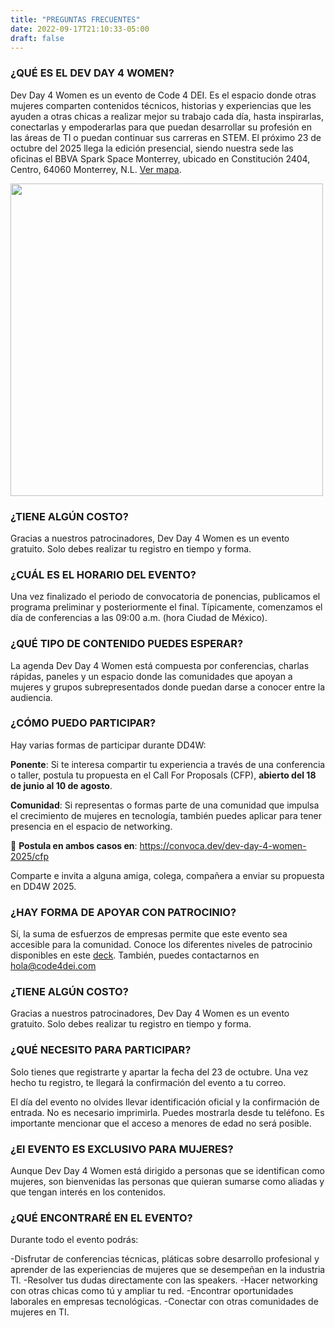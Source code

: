 ```yaml
---
title: "PREGUNTAS FRECUENTES"
date: 2022-09-17T21:10:33-05:00
draft: false
---
```


### ¿QUÉ ES EL DEV DAY 4 WOMEN?

Dev Day 4 Women es un evento de Code 4 DEI. Es el espacio donde otras mujeres comparten contenidos técnicos, historias y experiencias que les ayuden a otras chicas a realizar mejor su trabajo cada día, hasta inspirarlas, conectarlas y empoderarlas para que puedan desarrollar su profesión en las áreas de TI o puedan continuar sus carreras en STEM. El próximo 23 de octubre del 2025 llega la edición presencial, siendo nuestra sede las oficinas el BBVA Spark Space Monterrey, ubicado en Constitución 2404, Centro, 64060 Monterrey, N.L. [Ver mapa](https://maps.app.goo.gl/WjVNohx4TiRkn12G8).

<a href="https://maps.app.goo.gl/WjVNohx4TiRkn12G8" target="_blank">
<img src="/images/blog/BBVAMTY.png" width="500" class="img-fluid mx-auto d-block">
</a>

<br>

### ¿TIENE ALGÚN COSTO?

Gracias a nuestros patrocinadores, Dev Day 4 Women es un evento gratuito. Solo debes realizar tu registro en tiempo y forma.

### ¿CUÁL ES EL HORARIO DEL EVENTO?

Una vez finalizado el periodo de convocatoria de ponencias, publicamos el programa preliminar y posteriormente el final. Típicamente, comenzamos el día de conferencias a las 09:00 a.m. (hora Ciudad de México).

### ¿QUÉ TIPO DE CONTENIDO PUEDES ESPERAR?

La agenda Dev Day 4 Women está compuesta por conferencias, charlas rápidas, paneles y un espacio donde las comunidades que apoyan a mujeres y grupos subrepresentados donde puedan darse a conocer entre la audiencia.

### ¿CÓMO PUEDO PARTICIPAR?

Hay varias formas de participar durante DD4W:

**Ponente**: Si te interesa compartir tu experiencia a través de una conferencia o taller, postula tu propuesta en el Call For Proposals (CFP), **abierto del 18 de junio al 10 de agosto**. 

**Comunidad**: Si representas o formas parte de una comunidad que impulsa el crecimiento de mujeres en tecnología, también puedes aplicar para tener presencia en el espacio de networking.

📌 **Postula en ambos casos en**: https://convoca.dev/dev-day-4-women-2025/cfp

Comparte e invita a alguna amiga, colega, compañera a enviar su propuesta en DD4W 2025.

### ¿HAY FORMA DE APOYAR CON PATROCINIO?

Sí, la suma de esfuerzos de empresas permite que este evento sea accesible para la comunidad. Conoce los diferentes niveles de patrocinio disponibles en este [deck](files/DevDay4Women-Monterrey_Prospectus-2025_v1.1.pdf). También, puedes contactarnos en hola@code4dei.com

### ¿TIENE ALGÚN COSTO?

Gracias a nuestros patrocinadores, Dev Day 4 Women es un evento gratuito. Solo debes realizar tu registro en tiempo y forma.

### ¿QUÉ NECESITO PARA PARTICIPAR?

Solo tienes que registrarte y apartar la fecha del 23 de octubre. Una vez hecho tu registro, te llegará la confirmación del evento a tu correo.

El día del evento no olvides llevar identificación oficial y la confirmación de entrada. No es necesario imprimirla. Puedes mostrarla desde tu teléfono. Es importante mencionar que el acceso a menores de edad no será posible.

### ¿El EVENTO ES EXCLUSIVO PARA MUJERES?

Aunque Dev Day 4 Women está dirigido a personas que se identifican como mujeres, son bienvenidas las personas que quieran sumarse como aliadas y que tengan interés en los contenidos.

### ¿QUÉ ENCONTRARÉ EN EL EVENTO?

Durante todo el evento podrás:

-Disfrutar de conferencias técnicas, pláticas sobre desarrollo profesional y aprender de las experiencias de mujeres que se desempeñan en la industria TI.
-Resolver tus dudas directamente con las speakers.
-Hacer networking con otras chicas como tú y ampliar tu red.
-Encontrar oportunidades laborales en empresas tecnológicas.
-Conectar con otras comunidades de mujeres en TI.
